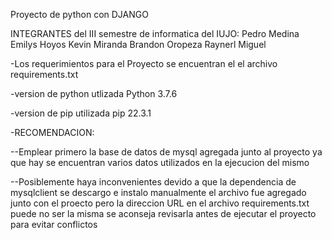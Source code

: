 Proyecto de python con DJANGO

INTEGRANTES del III semestre de informatica del IUJO:
 Pedro Medina
 Emilys Hoyos
 Kevin Miranda
 Brandon Oropeza
 Raynerl Miguel


-Los requerimientos para el Proyecto se encuentran el el archivo
requirements.txt

-version de python utlizada  Python 3.7.6

-version de pip utilizada  pip 22.3.1


-RECOMENDACION:

--Emplear primero la base de datos de mysql agregada junto al proyecto ya que hay se encuentran varios datos utilizados en la ejecucion del mismo

--Posiblemente haya inconvenientes devido a que la dependencia de mysqlclient se descargo e instalo manualmente el archivo fue agregado junto con el proecto pero la direccion URL en el archivo requirements.txt puede no ser la misma se aconseja revisarla antes de ejecutar el proyecto para evitar conflictos
